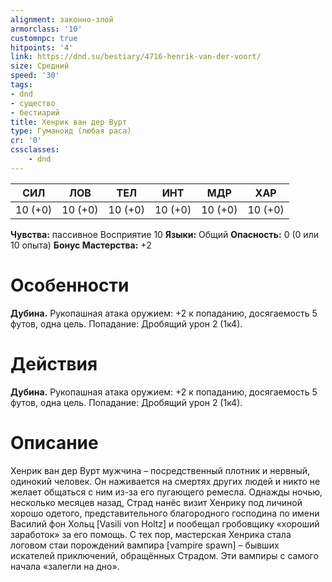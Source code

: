 ```yaml
---
alignment: законно-злой
armorclass: '10'
customnpc: true
hitpoints: '4'
link: https://dnd.su/bestiary/4716-henrik-van-der-voort/
size: Средний
speed: '30'
tags:
- dnd
- существо
- бестиарий
title: Хенрик ван дер Вурт
type: Гуманоид (любая раса)
cr: '0'
cssclasses:
    - dnd
---
```



| СИЛ | ЛОВ | ТЕЛ | ИНТ | МДР | ХАР |
|---|---|---|---|---|---|
| 10 (+0) | 10 (+0) | 10 (+0) | 10 (+0) | 10 (+0) | 10 (+0) |
**Чувства:** пассивное Восприятие 10
**Языки:** Общий
**Опасность:** 0 (0 или 10 опыта)
**Бонус Мастерства:** +2


# Особенности
**Дубина.** Рукопашная атака оружием: +2 к попаданию, досягаемость 5 футов, одна цель. Попадание: Дробящий урон 2 (1к4).


# Действия
**Дубина.** Рукопашная атака оружием: +2 к попаданию, досягаемость 5 футов, одна цель. Попадание: Дробящий урон 2 (1к4).


# Описание
Хенрик ван дер Вурт мужчина – посредственный плотник и нервный, одинокий человек. Он наживается на смертях других людей и никто не желает общаться с ним из-за его пугающего ремесла. Однажды ночью, несколько месяцев назад, Страд нанёс визит Хенрику под личиной хорошо одетого, представительного благородного господина по имени Василий фон Хольц [Vasili von Holtz] и пообещал гробовщику «хороший заработок» за его помощь. С тех пор, мастерская Хенрика стала логовом стаи порождений вампира [vampire spawn] – бывших искателей приключений, обращённых Страдом. Эти вампиры с самого начала «залегли на дно».
